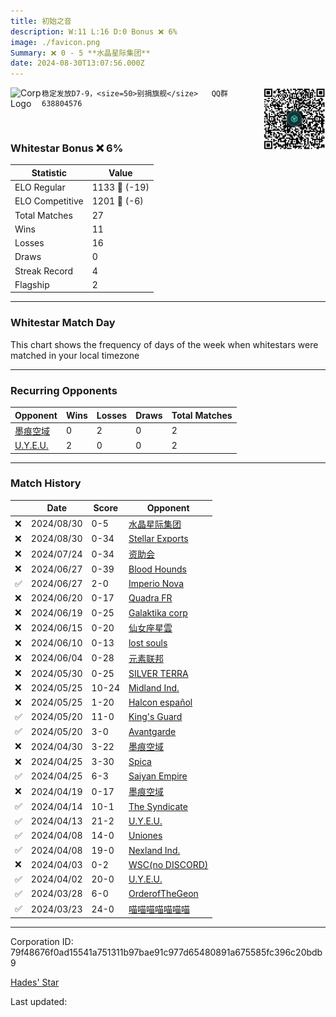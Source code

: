 ```yaml
---
title: ​初始之音
description: W:11 L:16 D:0 Bonus ❌ 6%
image: ./favicon.png
Summary: ❌ 0 - 5 **水晶星际集团**
date: 2024-08-30T13:07:56.000Z
---
```

<head>
<link rel="icon" type="image/x-icon" href="./favicon.ico">
</head>
<img align="left" width="50" height="50" src="./favicon.ico" alt="Corp Logo"><img align="right" width="100" height="100" src="./qr.png" alt="QR Code">

```
稳定发放D7-9，<size=50>别捐旗舰</size>   QQ群638804576
```
<br>

### Whitestar Bonus ❌ 6%

| Statistic | Value |
| --- | --- |
| ELO Regular | 1133 🔻  (-19)|
| ELO Competitive | 1201 🔻  (-6)|
| Total Matches | 27 |
| Wins | 11 |
| Losses | 16 |
| Draws | 0 |
| Streak Record | 4 |
| Flagship | 2 |

---

### Whitestar Match Day

This chart shows the frequency of days of the week when whitestars were matched in your local timezone

<!-- Load Chart.js from jsDelivr CDN -->
<script src="https://cdn.jsdelivr.net/npm/chart.js@4.0.1"></script>

<!-- Create a canvas element where the chart will be rendered -->
<canvas id="myChart" width="400" height="200"></canvas>

<!-- JavaScript code to render the bar chart -->
<script>
    document.addEventListener("DOMContentLoaded", function() {
        // Ensure scanTime is an array; if empty, handle accordingly
        let timestamps = [1724591276,1724570238,1721400113,1719023260,1719021098,1718450492,1718357791,1717998962,1717563325,1717111084,1716678638,1716237581,1716217447,1715772175,1715740933,1714049248,1713598576,1713590163,1713063146,1712654205,1712618756,1712181852,1712129263,1711725116,1711588400,1711156012,1710720948];

        const fontColor = 'rgba(64, 128, 160, 1)';

        // Function to convert Unix timestamps to day of the week (0=Sunday, 6=Saturday)
        function getDayOfWeek(timestamp) {
            return new Date(timestamp * 1000).getDay();
        }

        // Initialize an array to count occurrences for each day of the week
        let dayCounts = [0, 0, 0, 0, 0, 0, 0];

        // Populate the dayCounts array based on the scanTime data
        timestamps.forEach(ts => {
            let dayOfWeek = getDayOfWeek(ts);
            dayCounts[dayOfWeek]++;
        });

        // Chart.js configuration for the bar chart
        const data = {
            labels: ['Sunday', 'Monday', 'Tuesday', 'Wednesday', 'Thursday', 'Friday', 'Saturday'],
            datasets: [{
                data: dayCounts,
                backgroundColor: [
                    'rgba(0, 191, 255, 0.2)',   // Deep Sky Blue (Sunday)
                    'rgba(135, 206, 250, 0.2)', // Light Sky Blue (Monday)
                    'rgba(173, 216, 230, 0.2)', // Light Blue (Tuesday)
                    'rgba(214, 236, 243, 0.2)', // Custom light blue (Wednesday)
                    'rgba(173, 216, 230, 0.2)', // Light Blue (Thursday)
                    'rgba(135, 206, 250, 0.2)', // Light Sky Blue (Friday)
                    'rgba(0, 191, 255, 0.2)'    // Deep Sky Blue (Saturday)
                ],
                borderColor: [
                    'rgba(0, 191, 255, 1)',
                    'rgba(135, 206, 250, 1)',
                    'rgba(173, 216, 230, 1)',
                    'rgba(214, 236, 243, 1)',
                    'rgba(173, 216, 230, 1)',
                    'rgba(135, 206, 250, 1)',
                    'rgba(0, 191, 255, 1)'
                ],
                borderWidth: 1,
                minBarLength: 5
            }]
        };

        const config = {
            type: 'bar',
            data: data,
            options: {
                scales: {
                    y: {
                        beginAtZero: true,
                        ticks: {
                            stepSize: 1,
                            color: fontColor
                        },
                        grid: {
                            color: 'rgba(255, 255, 255, 0.2)'
                        }
                    },
                    x: {
                        ticks: {
                            color: fontColor
                        },
                        grid: {
                            display: false 
                        }
                    }
                },
                plugins: {
                    legend: {
                        display: false
                    }
                }
            }
        };

        // Render the chart
        const ctx = document.getElementById('myChart').getContext('2d');
        const myChart = new Chart(ctx, config);
    });
</script>
    
---
### Recurring Opponents

| Opponent | Wins | Losses | Draws | Total Matches |
| --- | --- | --- | --- | --- |
| [墨痕空域](https://ws.tsl.rocks/corp/54eb675d1e22011c21e5b0f2b026934ea19913b030c65570d1e1473693d4364c/) | 0 | 2 | 0 | 2 |
| [U\.Y\.E\.U\.](https://ws.tsl.rocks/corp/504f779e55c2d1bc5ff35b4540c0bb60421bd8bce70c3eb0caf45fd73915ec86/) | 2 | 0 | 0 | 2 |

---
### Match History

|  | Date | Score | Opponent |
| --- | --- | --- | --- |
| ❌ | 2024/08/30 | 0-5 | [水晶星际集团](https://ws.tsl.rocks/corp/6390d7a4666ac4537ef5eacf76dd1c2f34548cc588aac8dad423c308ad1c0f3d/) |
| ❌ | 2024/08/30 | 0-34 | [Stellar Exports](https://ws.tsl.rocks/corp/44e91582df527f0e9d3977b4c713db38b9c73a98e95ba353eccdcc601e64d027/) |
| ❌ | 2024/07/24 | 0-34 | [资助会](https://ws.tsl.rocks/corp/4d36e1b3853444f7789e6142230ba93f3968baffc18bfad598c3d450c6b247e2/) |
| ❌ | 2024/06/27 | 0-39 | [Blood Hounds](https://ws.tsl.rocks/corp/e2741eb5c16b8ee8bb67a529e90c2891eaa23eddfb2a911cc0f3687d5a47c75e/) |
| ✅ | 2024/06/27 | 2-0 | [Imperio Nova](https://ws.tsl.rocks/corp/ec0e2d5a65f1b573cfd22d339ec3db6b1b3c0984f24a9b2f488ed14ace0634b7/) |
| ❌ | 2024/06/20 | 0-17 | [Quadra FR](https://ws.tsl.rocks/corp/e87ef7b09a57216e03405e0f951199ff8b37dd4397d2f7da36bd269fe42ba974/) |
| ❌ | 2024/06/19 | 0-25 | [Galaktika corp](https://ws.tsl.rocks/corp/c37872d1ea085402bf536c707a895610f72dafda4bede848405b7908b4523985/) |
| ❌ | 2024/06/15 | 0-20 | [仙女座星雲](https://ws.tsl.rocks/corp/e8532ebca58cb402f027fdb3db24507799f38a7123ef124fae8ab7591dac77bd/) |
| ❌ | 2024/06/10 | 0-13 | [lost souls](https://ws.tsl.rocks/corp/64cf1f6ce9001bcd1d03fd1aaecafc1b7d88cd36316892a52a1b19d5e85bd793/) |
| ❌ | 2024/06/04 | 0-28 | [元素联邦](https://ws.tsl.rocks/corp/e9d602d617d5c81270107c15a6d1f1717c5016abad802d3629f7f4301a58e95e/) |
| ❌ | 2024/05/30 | 0-25 | [SILVER TERRA](https://ws.tsl.rocks/corp/60e0173f2a13dc7ad21bb11315df4bdc5f9bf97737ba3b89c0d035621fc2766f/) |
| ❌ | 2024/05/25 | 10-24 | [Midland Ind\.](https://ws.tsl.rocks/corp/da3a00a59e73cb89ddcf9ae42f31ecf0c9d9b5fe9a2dc5ddec6fc42922f86a23/) |
| ❌ | 2024/05/25 | 1-20 | [Halcon español](https://ws.tsl.rocks/corp/ab9c3038dcf2b019ba662007ab1e50b2d80e0eb8e7a65e57dd5260a6d2e80ff9/) |
| ✅ | 2024/05/20 | 11-0 | [King's Guard](https://ws.tsl.rocks/corp/39833a864277b04f9bad126a54a03bfa2c9f9473d3e504b3579cbdc18a4d7e75/) |
| ✅ | 2024/05/20 | 3-0 | [Avantgarde](https://ws.tsl.rocks/corp/5003271bb02761b202cd42865c9bde5fd2dad83ae1bb96b920c606b282744046/) |
| ❌ | 2024/04/30 | 3-22 | [墨痕空域](https://ws.tsl.rocks/corp/54eb675d1e22011c21e5b0f2b026934ea19913b030c65570d1e1473693d4364c/) |
| ❌ | 2024/04/25 | 3-30 | [Spica​](https://ws.tsl.rocks/corp/df96d6d34c4906312183050c8aa7a502678ab2902b7c23112aa9fda827bb4191/) |
| ✅ | 2024/04/25 | 6-3 | [Saiyan Empire](https://ws.tsl.rocks/corp/6ce5e1ac078a6c9bcc97cd02556b9015bc614c88ed6a48e3681697c0beb4c164/) |
| ❌ | 2024/04/19 | 0-17 | [墨痕空域](https://ws.tsl.rocks/corp/54eb675d1e22011c21e5b0f2b026934ea19913b030c65570d1e1473693d4364c/) |
| ✅ | 2024/04/14 | 10-1 | [The Syndicate](https://ws.tsl.rocks/corp/a7da1f6bd313248b8b6e68a1826bffb463c0e4977776708b28d97199f878b88c/) |
| ✅ | 2024/04/13 | 21-2 | [U\.Y\.E\.U\.](https://ws.tsl.rocks/corp/504f779e55c2d1bc5ff35b4540c0bb60421bd8bce70c3eb0caf45fd73915ec86/) |
| ✅ | 2024/04/08 | 14-0 | [Uniones](https://ws.tsl.rocks/corp/9e4f39f6ed94be4c0af3fd6132fb2b757679ee938f7d6faa2ca50fea9f90f443/) |
| ✅ | 2024/04/08 | 19-0 | [Nexland Ind\.](https://ws.tsl.rocks/corp/d944d7c48fcdf12fbe80bbfaec82482895285c344a643e8e679fc22617a2c44a/) |
| ❌ | 2024/04/03 | 0-2 | [WSC\(no DISCORD\)](https://ws.tsl.rocks/corp/d15ca51c4f5ca0bf259101e7243117d8270dd8f264ecd4a7f6f694d2b98c7919/) |
| ✅ | 2024/04/02 | 20-0 | [U\.Y\.E\.U\.](https://ws.tsl.rocks/corp/504f779e55c2d1bc5ff35b4540c0bb60421bd8bce70c3eb0caf45fd73915ec86/) |
| ✅ | 2024/03/28 | 6-0 | [OrderofTheGeon](https://ws.tsl.rocks/corp/85f6a14e4f7488eb8134ea422522636da92d121d81297b3018e1e69fac907762/) |
| ✅ | 2024/03/23 | 24-0 | [喵喵喵喵喵喵喵](https://ws.tsl.rocks/corp/6f70ed81f6b0fd95da417ce3a268db3bbd0cd3b6e9e188a0e922db3d7f8ac968/) |

---
Corporation ID: 79f48676f0ad15541a751311b97bae91c977d65480891a675585fc396c20bdb9

[Hades' Star](https://www.hadesstar.com)
<script src="/assets/localtime.js"></script>
<div>
  Last updated: <span class="last-updated-date" data-unix-time="1725023276"></span>
</div>